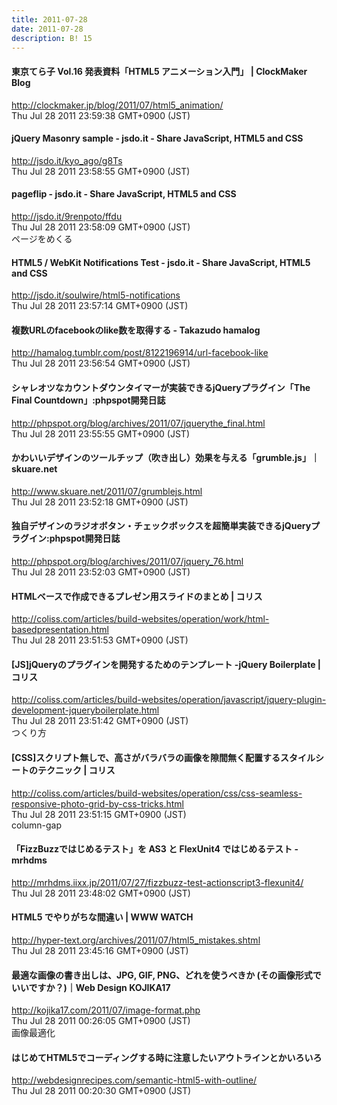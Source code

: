 ```yaml
---
title: 2011-07-28
date: 2011-07-28
description: B! 15
---
```


####   東京てら子 Vol.16  発表資料「HTML5 アニメーション入門」 | ClockMaker Blog
http://clockmaker.jp/blog/2011/07/html5_animation/<br>
Thu Jul 28 2011 23:59:38 GMT+0900 (JST)<br>


#### jQuery Masonry sample - jsdo.it - Share JavaScript, HTML5 and CSS
http://jsdo.it/kyo_ago/g8Ts<br>
Thu Jul 28 2011 23:58:55 GMT+0900 (JST)<br>


#### pageflip - jsdo.it - Share JavaScript, HTML5 and CSS
http://jsdo.it/9renpoto/ffdu<br>
Thu Jul 28 2011 23:58:09 GMT+0900 (JST)<br>
ページをめくる


#### HTML5 / WebKit Notifications Test - jsdo.it - Share JavaScript, HTML5 and CSS
http://jsdo.it/soulwire/html5-notifications<br>
Thu Jul 28 2011 23:57:14 GMT+0900 (JST)<br>


#### 複数URLのfacebookのlike数を取得する - Takazudo hamalog
http://hamalog.tumblr.com/post/8122196914/url-facebook-like<br>
Thu Jul 28 2011 23:56:54 GMT+0900 (JST)<br>


#### シャレオツなカウントダウンタイマーが実装できるjQueryプラグイン「The Final Countdown」:phpspot開発日誌
http://phpspot.org/blog/archives/2011/07/jquerythe_final.html<br>
Thu Jul 28 2011 23:55:55 GMT+0900 (JST)<br>


#### かわいいデザインのツールチップ（吹き出し）効果を与える「grumble.js」｜skuare.net
http://www.skuare.net/2011/07/grumblejs.html<br>
Thu Jul 28 2011 23:52:18 GMT+0900 (JST)<br>


#### 独自デザインのラジオボタン・チェックボックスを超簡単実装できるjQueryプラグイン:phpspot開発日誌
http://phpspot.org/blog/archives/2011/07/jquery_76.html<br>
Thu Jul 28 2011 23:52:03 GMT+0900 (JST)<br>


####   HTMLベースで作成できるプレゼン用スライドのまとめ | コリス
http://coliss.com/articles/build-websites/operation/work/html-basedpresentation.html<br>
Thu Jul 28 2011 23:51:53 GMT+0900 (JST)<br>


####   [JS]jQueryのプラグインを開発するためのテンプレート -jQuery Boilerplate | コリス
http://coliss.com/articles/build-websites/operation/javascript/jquery-plugin-development-jqueryboilerplate.html<br>
Thu Jul 28 2011 23:51:42 GMT+0900 (JST)<br>
つくり方


####   [CSS]スクリプト無しで、高さがバラバラの画像を隙間無く配置するスタイルシートのテクニック | コリス
http://coliss.com/articles/build-websites/operation/css/css-seamless-responsive-photo-grid-by-css-tricks.html<br>
Thu Jul 28 2011 23:51:15 GMT+0900 (JST)<br>
column-gap


#### 「FizzBuzzではじめるテスト」を AS3 と FlexUnit4 ではじめるテスト - mrhdms
http://mrhdms.iixx.jp/2011/07/27/fizzbuzz-test-actionscript3-flexunit4/<br>
Thu Jul 28 2011 23:48:02 GMT+0900 (JST)<br>


#### HTML5 でやりがちな間違い | WWW WATCH
http://hyper-text.org/archives/2011/07/html5_mistakes.shtml<br>
Thu Jul 28 2011 23:45:16 GMT+0900 (JST)<br>


#### 最適な画像の書き出しは、JPG, GIF, PNG、どれを使うべきか (その画像形式でいいですか？)｜Web Design KOJIKA17
http://kojika17.com/2011/07/image-format.php<br>
Thu Jul 28 2011 00:26:05 GMT+0900 (JST)<br>
画像最適化


#### はじめてHTML5でコーディングする時に注意したいアウトラインとかいろいろ
http://webdesignrecipes.com/semantic-html5-with-outline/<br>
Thu Jul 28 2011 00:20:30 GMT+0900 (JST)<br>


